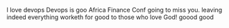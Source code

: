 I love devops
Devops is goo
Africa Finance Conf
going to miss you.
leaving
indeed everything worketh for good to those who love God!
goood good
